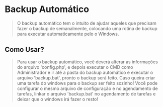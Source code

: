 # Backup Automático

> O backup automático tem o intuito de ajudar aqueles que precisam fazer o backup de semanalmente, colocando uma rotina de backup para executar automaticamente pelo o Windows.

## Como Usar?

> Para usar o backup automático, você deverá alterar as informações do arquivo 'config.php', e depois executar o CMD como Administrador e ir até a pasta do backup automático e executar o arquivo 'backup.bat', pronto o backup será feito. Caso queira criar uma tarefa do windows para o backup ser feito sozinho! Você pode configurar o mesmo arquivo de configuração e no agendamento de tarefas, linkar o arquivo 'backup.bat' no agendamento de tarefas e deixar que o windows irá fazer o resto!